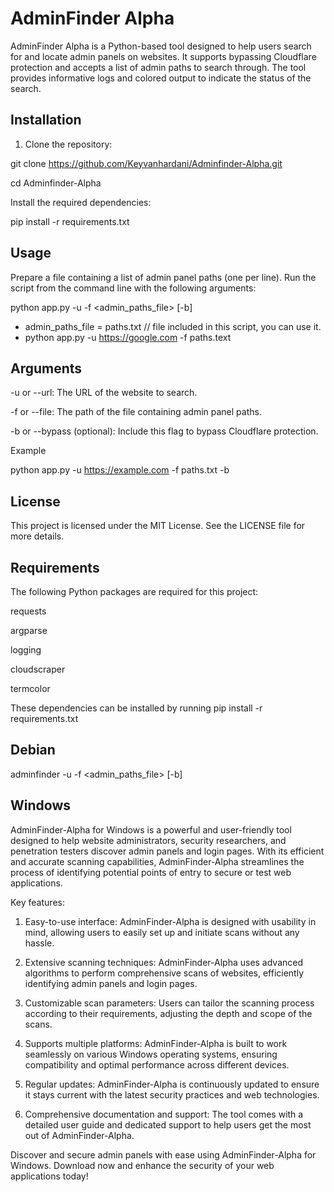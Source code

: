 # AdminFinder Alpha

AdminFinder Alpha is a Python-based tool designed to help users search for and locate admin panels on websites. It supports bypassing Cloudflare protection and accepts a list of admin paths to search through. The tool provides informative logs and colored output to indicate the status of the search.

## Installation

1. Clone the repository:

git clone https://github.com/Keyvanhardani/Adminfinder-Alpha.git

cd Adminfinder-Alpha

Install the required dependencies:

pip install -r requirements.txt

## Usage
Prepare a file containing a list of admin panel paths (one per line).
Run the script from the command line with the following arguments:


python app.py -u <URL> -f <admin_paths_file> [-b]

*   admin_paths_file = paths.txt   // file included in this script, you can use it. 
*   python app.py -u https://google.com -f paths.text

## Arguments
  
-u or --url: The URL of the website to search.
  
-f or --file: The path of the file containing admin panel paths.
  
-b or --bypass (optional): Include this flag to bypass Cloudflare protection.
  
Example

python app.py -u https://example.com -f paths.txt -b

## License
This project is licensed under the MIT License. See the LICENSE file for more details.

## Requirements
The following Python packages are required for this project:

requests
  
argparse
  
logging
  
cloudscraper
  
termcolor

These dependencies can be installed by running pip install -r requirements.txt

## Debian 
adminfinder -u <URL> -f <admin_paths_file> [-b]

## Windows

AdminFinder-Alpha for Windows is a powerful and user-friendly tool designed to help website administrators, security researchers, and penetration testers discover admin panels and login pages. With its efficient and accurate scanning capabilities, AdminFinder-Alpha streamlines the process of identifying potential points of entry to secure or test web applications.

Key features:

1.  Easy-to-use interface: AdminFinder-Alpha is designed with usability in mind, allowing users to easily set up and initiate scans without any hassle.

2.  Extensive scanning techniques: AdminFinder-Alpha uses advanced algorithms to perform comprehensive scans of websites, efficiently identifying admin panels and login pages.

3.  Customizable scan parameters: Users can tailor the scanning process according to their requirements, adjusting the depth and scope of the scans.

4.  Supports multiple platforms: AdminFinder-Alpha is built to work seamlessly on various Windows operating systems, ensuring compatibility and optimal performance across different devices.

5.  Regular updates: AdminFinder-Alpha is continuously updated to ensure it stays current with the latest security practices and web technologies.

6.  Comprehensive documentation and support: The tool comes with a detailed user guide and dedicated support to help users get the most out of AdminFinder-Alpha.

Discover and secure admin panels with ease using AdminFinder-Alpha for Windows. Download now and enhance the security of your web applications today!
